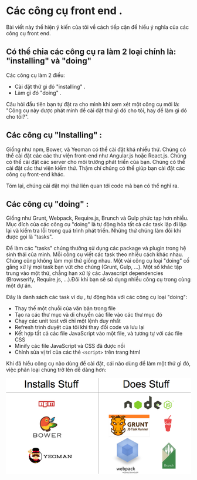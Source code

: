 # Các công cụ front end .

Bài viết này thể hiện ý kiến của tôi về cách tiếp cận để hiểu ý nghĩa của các công cụ front end.

## Có thể chia các công cụ ra làm 2 loại chính là: "installing" và "doing"
Các công cụ làm 2 điều:

- Cài đặt thứ gì đó "installing" .
- Làm gì đó "doing" .

Câu hỏi đầu tiên bạn tự đặt ra cho mình khi xem xét một công cụ mới là: "Công cụ này được phát minh để cài đặt thứ gì đó cho tôi, hay để làm gì đó cho tôi?".

## Các công cụ "Installing" : 

Giống như npm, Bower, và Yeoman có thể cài đặt khá nhiều thứ. Chúng có thể cài đặt các các thư viện front-end như Angular.js hoặc React.js. Chúng có thể cài đặt các server cho môi trường phát triển của bạn. Chúng có thể cài đặt các thư viện kiểm thử. Thậm chí chúng có thể giúp bạn cài đặt các công cụ front-end khác.

Tóm lại, chúng cài đặt mọi thứ liên quan tới code mà bạn có thể nghĩ ra.

## Các công cụ "doing"  :

Giống như Grunt, Webpack, Require.js, Brunch và Gulp phức tạp hơn nhiều. Mục đích của các công cụ "doing" là tự động hóa tất cả các task lặp đi lặp lại và kiểm tra lỗi trong quá trình phát triển. Những thứ chúng làm đôi khi được gọi là "tasks".

Để làm các "tasks" chúng thường sử dụng các package và plugin trong hệ sinh thái của mình. Mỗi công cụ viết các task theo nhiều cách khác nhau. Chúng cũng không làm mọi thứ giống nhau. Một vài công cụ loại "doing" cố gắng xử lý mọi task bạn vứt cho chúng (Grunt, Gulp, ...). Một số khác tập trung vào một thứ, chẳng hạn xử lý các Javascript dependencies (Browserify, Require.js, ...).Đôi khi bạn sẽ sử dụng nhiều công cụ trong cùng một dự án. 

Đây là danh sách các task ví dụ , tự động hóa với các công cụ loại "doing":

- Thay thế một chuỗi của văn bản trong file
- Tạo ra các thư mục và di chuyển các file vào các thư mục đó
- Chạy các unit test với chỉ một lệnh duy nhất
- Refresh trình duyệt của tôi khi thay đổi code và lưu lại
- Kết hợp tất cả các file JavaScript vào một file, và tương tự với các file CSS
- Minify các file JavaScript và CSS đã được nối
- Chỉnh sửa vị trí của các thẻ ```<script>``` trên trang html

Khi đã hiểu công cụ nào dùng để cài đặt, cái nào dùng để làm một thứ gì đó, việc phân loại chúng trở lên dễ dàng hơn:

![installing-doing.png](/js-front-end-tool/img/installing-doing.png)


